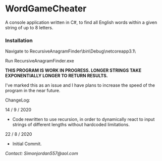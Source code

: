 # WordGameCheater

A console application written in C#, to find all English words within a given string of up to 8 letters.

### Installation

Navigate to RecursiveAnagramFinder\bin\Debug\netcoreapp3.1\

Run RecursiveAnagramFinder.exe

**THIS PROGRAM IS WORK IN PROGRESS. LONGER STRINGS TAKE EXPONENTIALLY LONGER TO RETURN RESULTS.**

I've marked this as an issue and I have plans to increase the speed of the program in the near future.

ChangeLog:

14 / 9 / 2020

- Code rewritten to use recursion, in order to dynamically react to input strings of different lengths without hardcoded limitations.

22 / 8 / 2020

- Initial Commit.

_Contact: Simonjordan557@aol.com_ 

